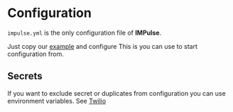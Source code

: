 # Configuration

`impulse.yml` is the only configuration file of **IMPulse**.

Just copy our [example](https://github.com/DiTsi/impulse/blob/develop/impulse.yml.default) and configure
This is you can use to start configuration from.

## Secrets

If you want to exclude secret or duplicates from configuration you can use environment variables. See [Twilio](twilio.md)